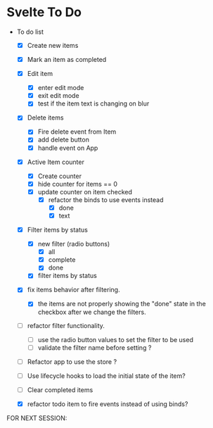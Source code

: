 # Svelte To Do

- To do list
    - [x] Create new items
    - [x] Mark an item as completed
    - [x] Edit item
      - [x] enter edit mode
      - [x] exit edit mode
      - [x] test if the item text is changing on blur
    - [x] Delete items
      - [x] Fire delete event from Item
      - [x] add delete button
      - [x] handle event on App
  
    - [x] Active Item counter
      - [x] Create counter
      - [x] hide counter for items == 0
      - [x] update counter on item checked
        - [x] refactor the binds to use events instead
          - [x] done
          - [x] text
  
    - [x] Filter items by status
      - [x] new filter (radio buttons)
        - [x] all
        - [x] complete
        - [x] done
      - [x] filter items by status

    - [x] fix items behavior after filtering.
      - [x] the items are not properly showing the "done" state in the checkbox after we change the filters.

    - [ ] refactor filter functionality.
      - [ ] use the radio button values to set the filter to be used
      - [ ] validate the filter name before setting ?

    - [ ] Refactor app to use the store ?
    - [ ] Use lifecycle hooks to load the initial state of the item?

    - [ ] Clear completed items
    - [x] refactor todo item to fire events instead of using binds?

FOR NEXT SESSION:
